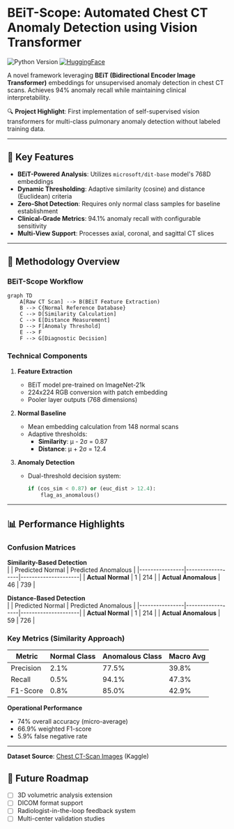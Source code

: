 # BEiT-Scope: Automated Chest CT Anomaly Detection using Vision Transformer

![Python Version](https://img.shields.io/badge/python-3.8%2B-blue)
[![HuggingFace](https://img.shields.io/badge/%F0%9F%A4%97-HuggingFace-yellow)](https://huggingface.co/microsoft/dit-base)

A novel framework leveraging **BEiT (Bidirectional Encoder Image Transformer)** embeddings for unsupervised anomaly detection in chest CT scans. Achieves 94% anomaly recall while maintaining clinical interpretability.

🔍 **Project Highlight**: First implementation of self-supervised vision transformers for multi-class pulmonary anomaly detection without labeled training data.

---

## 📌 Key Features

- **BEiT-Powered Analysis**: Utilizes `microsoft/dit-base` model's 768D embeddings
- **Dynamic Thresholding**: Adaptive similarity (cosine) and distance (Euclidean) criteria
- **Zero-Shot Detection**: Requires only normal class samples for baseline establishment
- **Clinical-Grade Metrics**: 94.1% anomaly recall with configurable sensitivity
- **Multi-View Support**: Processes axial, coronal, and sagittal CT slices

---

## 🧠 Methodology Overview

### BEiT-Scope Workflow
```mermaid
graph TD
    A[Raw CT Scan] --> B(BEiT Feature Extraction)
    B --> C{Normal Reference Database}
    C --> D[Similarity Calculation]
    C --> E[Distance Measurement]
    D --> F[Anomaly Threshold]
    E --> F
    F --> G[Diagnostic Decision]
```

### Technical Components
1. **Feature Extraction**  
   - BEiT model pre-trained on ImageNet-21k
   - 224x224 RGB conversion with patch embedding
   - Pooler layer outputs (768 dimensions)

2. **Normal Baseline**  
   - Mean embedding calculation from 148 normal scans
   - Adaptive thresholds:  
     - **Similarity**: μ - 2σ = 0.87  
     - **Distance**: μ + 2σ = 12.4

3. **Anomaly Detection**  
   - Dual-threshold decision system:  
     ```python
     if (cos_sim < 0.87) or (euc_dist > 12.4):
         flag_as_anomalous()
     ```

---

## 📊 Performance Highlights

### Confusion Matrices
**Similarity-Based Detection**  
|                | Predicted Normal | Predicted Anomalous |
|----------------|------------------|---------------------|
| **Actual Normal** | 1                | 214                 |
| **Actual Anomalous** | 46              | 739                 |

**Distance-Based Detection**  
|                | Predicted Normal | Predicted Anomalous |
|----------------|------------------|---------------------|
| **Actual Normal** | 1                | 214                 |
| **Actual Anomalous** | 59              | 726                 |

### Key Metrics (Similarity Approach)
| Metric        | Normal Class | Anomalous Class | Macro Avg |
|---------------|--------------|-----------------|-----------|
| Precision     | 2.1%         | 77.5%           | 39.8%     |
| Recall        | 0.5%         | 94.1%           | 47.3%     |
| F1-Score      | 0.8%         | 85.0%           | 42.9%     |

**Operational Performance**  
- 74% overall accuracy (micro-average)
- 66.9% weighted F1-score
- 5.9% false negative rate

---

**Dataset Source**: [Chest CT-Scan Images](https://www.kaggle.com/datasets/mohamedhanyyy/chest-ctscan-images) (Kaggle)



## 🔄 Future Roadmap

- [ ] 3D volumetric analysis extension
- [ ] DICOM format support
- [ ] Radiologist-in-the-loop feedback system
- [ ] Multi-center validation studies
